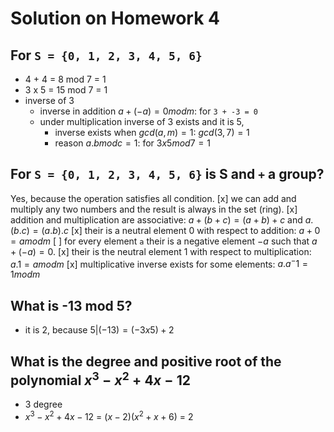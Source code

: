 # Solution on Homework 4

## For `S = {0, 1, 2, 3, 4, 5, 6}`

- 4 + 4 = 8 mod 7 = 1
- 3 x 5 = 15 mod 7 = 1
- inverse of 3
	* inverse in addition $a + (-a) = 0 mod m$: for `3 + -3 = 0`
	* under multiplication inverse of 3 exists and it is 5, 
		- inverse exists when $gcd(a,m) = 1$: $gcd(3,7) = 1$
		- reason $a . b mod c = 1$: for $3 x 5 mod 7 = 1$

## For `S = {0, 1, 2, 3, 4, 5, 6}` is S and `+` a group?

Yes, because the operation satisfies all condition.
[x] we can add and multiply any two numbers and the result is always in the set (ring).
[x] addition and multiplication are associative: $a + (b + c) = (a + b) + c$ and $a . (b . c) = (a . b) . c$ 
[x] their is a neutral element 0 with respect to addition: $a + 0 = a mod m$
[ ] for every element `a` their is a negative element $-a$ such that $a + (-a) = 0$.
[x] their is the neutral element 1 with respect to multiplication: $a . 1 = a mod m$
[x] multiplicative inverse exists for some elements: $a . a^-1 = 1 mod m$

## What is -13 mod 5?

- it is 2, because $5 | (-13) = (-3 x 5) + 2$

## What is the degree and positive root of the polynomial $x^3 - x^2 + 4x - 12$

- 3 degree
- $x^3 - x^2 + 4x - 12$ = $(x - 2)(x^2 + x + 6)$ = 2
